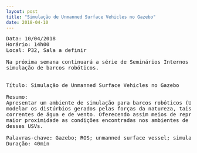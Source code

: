 ```yaml
---
layout: post
title: "Simulação de Unmanned Surface Vehicles no Gazebo"
date: 2018-04-10
---
```

<pre>
Data: 10/04/2018
Horário: 14h00
Local: P32, Sala a definir

Na próxima semana continuará a série de Seminários Internos do MIR de 2018 tratando de 
simulação de barcos robóticos.


Título: Simulação de Unmanned Surface Vehicles no Gazebo

Resumo:
Apresentar um ambiente de simulação para barcos robóticos (USV) capaz de
modelar os distúrbios gerados pelas forças da natureza, tais como, ondas,
correntes de água e de vento. Oferecendo assim meios de representar com
maior proximidade as condições encontradas nos ambientes de operações
desses USVs.

Palavras-chave: Gazebo; ROS; unmanned surface vessel; simulation.
Duração: 40min
</pre>
